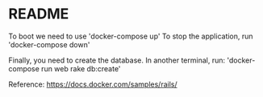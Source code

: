# README

To boot we need to use 'docker-compose up'
To stop the application, run 'docker-compose down'

Finally, you need to create the database. In another terminal, run:  'docker-compose run web rake db:create'

Reference: https://docs.docker.com/samples/rails/